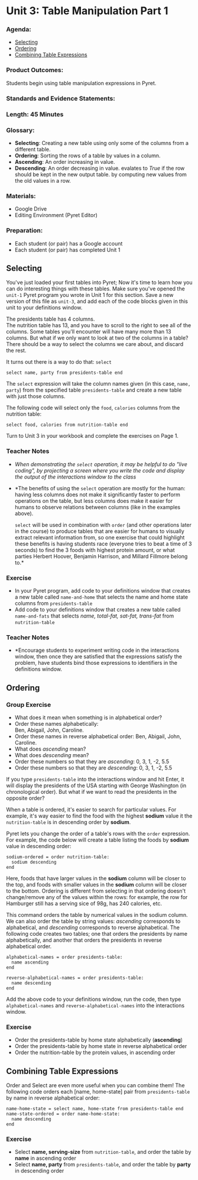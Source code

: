 # Unit 3: Table Manipulation Part 1

### Agenda:
 - [Selecting](#selecting)
 - [Ordering](#ordering)
 - [Combining Table Expressions](#combining)

### Product Outcomes:

Students begin using table manipulation
expressions in Pyret.

### Standards and Evidence Statements: 

### Length: 45 Minutes

### Glossary:

 - **Selecting**:  Creating a new table 
   using only some of the columns from 
   a different table.
 - **Ordering**:  Sorting the rows of a 
   table by values in a column.
 - **Ascending**:  An order increasing in value.
 - **Descending**:  An order decreasing in value.
   evalates to *True* if the row should be kept 
   in the new output table.  by computing new 
   values from the old values in a row.

### Materials:
 - Google Drive
 - Editing Environment (Pyret Editor)

### Preparation:
 - Each student (or pair) has a Google account
 - Each student (or pair) has completed Unit 1

## <a id="selecting"></a> Selecting

You've just loaded your first tables
into Pyret; Now it's time to learn how 
you can do interesting things with these 
tables.  Make sure you've opened the `unit-1` 
Pyret program you wrote in Unit 1 for this 
section.  Save a new version of this file
as `unit-3`, and add each of the code blocks given 
in this unit to your definitions window.

The presidents table has 4 columns.  
The nutrition table has 13, and you have 
to scroll to the right to see all of the 
columns.  Some tables you'll encounter will 
have many more than 13 columns.  But what 
if we only want to look at two of the 
columns in a table?  There should 
be a way to select the columns we care about, 
and discard the rest.

It turns out there is a way to do that: `select`

```
select name, party from presidents-table end
```

The `select` expression will take the column
names given (in this case, `name, party`) 
from the specified table `presidents-table` 
and create a new table with just those columns.

The following code will select only the `food`, 
`calories` columns from the nutrition table:

```
select food, calories from nutrition-table end
```

Turn to Unit 3 in your workbook and complete
the exercises on Page 1.

### Teacher Notes
 - *When demonstrating the `select` operation,
    it may be helpful to do "live coding", by
    projecting a screen where you write the code
    and display the output of the interactions
    window to the class*
 - *The benefits of using the `select` operation
    are mostly for the human:  having less columns
    does not make it significantly faster to perform
    operations on the table, but less columns does
    make it easier for humans to observe relations
    between columns (like in the examples above).
    
    `select` will be used in combination with `order`
    (and other operations later in the course) to produce 
    tables that are easier for humans 
    to visually extract relevant information from,
    so one exercise that could highlight these benefits
    is having students race (everyone tries to beat a 
    time of 3 seconds) to find the 3 foods with highest
    protein amount, or what parties Herbert Hoover,
    Benjamin Harrison, and Millard Fillmore belong to.*

### Exercise
 - In your Pyret program, add code to your 
   definitions window that creates
   a new table called `name-and-home` that 
   selects the name and home state columns 
   from `presidents-table`
 - Add code to your definitions window that 
   creates a new table called `name-and-fats` 
   that selects *name, total-fat, sat-fat, 
   trans-fat* from `nutrition-table`

### Teacher Notes
 - *Encourage students to experiment writing
   code in the interactions window, then once
   they are satisfied that the expressions 
   satisfy the problem, have students bind
   those expressions to identifiers in the
   definitions window.

## <a id="ordering"></a> Ordering

### Group Exercise
 - What does it mean when something 
   is in alphabetical order?
 - Order these names alphabetically:  
   Ben, Abigail, John, Caroline.
 - Order these names in reverse alphabetical 
   order:  Ben, Abigail, John, Caroline.
 - What does *ascending* mean?
 - What does *descending* mean?
 - Order these numbers so that they 
   are *ascending*:  0, 3, 1, -2, 5.5
 - Order these numbers so that they are 
   *descending*:  0, 3, 1, -2, 5.5

If you type `presidents-table` into 
the interactions window and hit Enter, 
it will display the presidents of the USA 
starting with George Washington (in 
chronological order).  But what if we want 
to read the presidents in the opposite order?

When a table is ordered, it's easier 
to search for particular values.  For example,
it's way easier to find the food with
the highest **sodium** value it the 
`nutrition-table` is in
descending order by **sodium**.

Pyret lets you change the order of a
table's rows with the `order` expression.  
For example, the code below will 
create a table listing the foods by **sodium** 
value in descending order:

```
sodium-ordered = order nutrition-table:
  sodium descending
end
```

Here, foods that have larger values 
in the **sodium** column will be closer 
to the top, and foods with smaller values 
in the **sodium** column will be closer 
to the bottom.  Ordering is different 
from selecting in that ordering doesn't 
change/remove any of the values within the 
rows:  for example, the row for Hamburger still 
has a serving sice of 98g, has 240 calories, etc.

This command orders the table by 
numerical values in the sodium
column.  We can also order the table 
by string values: *ascending*
corresponds to alphabetical, and *descending* 
corresponds to reverse alphabetical.  The 
following code creates two tables; one
that orders the presidents by name alphabetically, 
and another that orders the presidents 
in reverse alphabetical order.

```
alphabetical-names = order presidents-table:
  name ascending
end

reverse-alphabetical-names = order presidents-table:
  name descending
end
```

Add the above code to your definitions 
window, run the code, then
type `alphabetical-names` and 
`reverse-alphabetical-names` into
the interactions window.

### Exercise
 - Order the presidents-table by home state alphabetically (**ascending**)
 - Order the presidents-table by home state in reverse alphabetical order
 - Order the nutrition-table by the protein values, in ascending order

## <a id="combining"></a> Combining Table Expressions

Order and Select are even more useful 
when you can combine them!
The following code orders each [name, home-state] 
pair from `presidents-table` by name 
in reverse alphabetical order:

```
name-home-state = select name, home-state from presidents-table end
name-state-ordered = order name-home-state:
  name descending
end
```

### Exercise
 - Select **name, serving-size** 
   from `nutrition-table`, and order
   the table by **name** in ascending order
 - Select **name, party**  from 
   `presidents-table`, and order 
   the table by **party** in descending order

